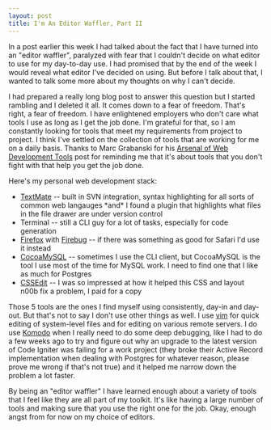 ```yaml
--- 
layout: post
title: I'm An Editor Waffler, Part II
---
```

<p>
In a post earlier this week I had talked about the fact that I have turned into an "editor waffler", paralyzed with fear that I couldn't decide on what editor to use for my day-to-day use.   I had promised that by the end of the week I would reveal what editor I've decided on using.  But before I talk about that, I wanted to talk some more about my thoughts on why I can't decide.
</p>
<p>
I had prepared a really long blog post to answer this question but I started rambling and I deleted it all.  It comes down to a fear of freedom.  That's right, a fear of freedom.  I have enlightened employers who don't care what tools I use as long as I get the job done.  I'm grateful for that, so I am constantly looking for tools that meet my requirements from project to project.  I think I've settled on the collection of tools that are working for me on a daily basis.  Thanks to Marc Grabanski for his <a href="http://marcgrabanski.com/article/107/Arsenal-of-Web-Development-Tools">Arsenal of Web Development Tools</a> post for reminding me that it's about tools that you don't fight with that help you get the job done.
</p>
<p>Here's my personal web development stack:
<ul>
<li><a href="http://macromates.com">TextMate</a> -- built in SVN integration, syntax highlighting for all sorts of common web langauges *and* I found a plugin that highlights what files in the file drawer are under version control</li>
<li>Terminal -- still a CLI guy for a lot of tasks, especially for code generation</li>
<li><a href="http://www.mozilla.com">Firefox</a> with <a href="http://www.getfirebug.com/">Firebug</a> -- if there was something as good for Safari I'd use it instead</li>
<li><a href="http://cocoamysql.sourceforge.net/">CocoaMySQL</a> -- sometimes I use the CLI client, but CocoaMySQL is the tool I use most of the time for MySQL work.   I need to find one that I like as much for Postgres</li>
<li><a href="http://macrabbit.com/cssedit/">CSSEdit</a> -- I was so impressed at how it helped this CSS and layout n00b fix a problem, I paid for a copy</li>
</ul>
</p>
<p>
Those 5 tools are the ones I find myself using consistently, day-in and day-out.  But that's not to say I don't use other things as well.  I use <a href="http://www.vim.org">vim</a> for quick editing of system-level files and for editing on various remote servers.  I do use <a href="http://www.activestate.com/Products/komodo_ide/index.mhtml">Komodo</a> when I really need to do some deep debugging, like I had to do a few weeks ago to try and figure out why an upgrade to the latest version of Code Igniter was failing for a work project (they broke their Active Record implementation  when dealing with Postgres for whatever reason, please prove me wrong if that's not true) and it helped me narrow down the problem a lot faster.
</p>
<p>
By being an "editor waffler" I have learned enough about a variety of tools that I feel like they are all part of my toolkit.  It's like having a large number of tools and making sure that you use the right one for the job.  Okay, enough angst from for now on my choice of editors.
</p>

